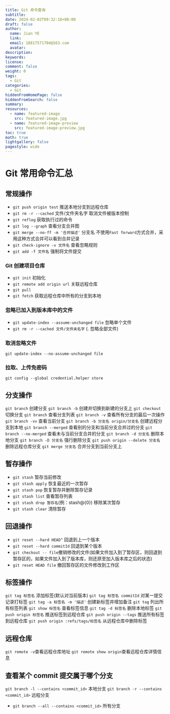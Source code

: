 ```yaml
---
title: Git 命令查询
subtitle:
date: 2024-02-02T09:32:18+08:00
draft: false
author:
  name: Jian YE
  link:
  email: 18817571704@163.com
  avatar:
description:
keywords:
license:
comment: false
weight: 0
tags:
  - Git
categories:
  - Git
hiddenFromHomePage: false
hiddenFromSearch: false
summary:
resources:
  - name: featured-image
    src: featured-image.jpg
  - name: featured-image-preview
    src: featured-image-preview.jpg
toc: true
math: true
lightgallery: false
pagestyle: wide
---
```


# Git 常用命令汇总

## 常规操作

- `git push origin test` 推送本地分支到远程仓库
- `git rm -r --cached` 文件/文件夹名字 取消文件被版本控制
- `git reflog` 获取执行过的命令
- `git log --graph` 查看分支合并图
- `git merge --no-ff -m '合并描述'` 分支名 不使用`Fast forward`方式合并，采用这种方式合并可以看到合并记录
- `git check-ignore -v 文件名` 查看忽略规则
- `git add -f 文件名` 强制将文件提交

### Git 创建项目仓库

- `git init` 初始化
- `git remote add origin url` 关联远程仓库
- `git pull`
- `git fetch` 获取远程仓库中所有的分支到本地

### 忽略已加入到版本库中的文件

- `git update-index --assume-unchanged file` 忽略单个文件
- `git rm -r --cached 文件/文件夹名字` (. 忽略全部文件)

### 取消忽略文件

```
git update-index --no-assume-unchanged file
```

### 拉取、上传免密码

```
git config --global credential.helper store
```

## 分支操作

`git branch` 创建分支
`git branch -b` 创建并切换到新建的分支上
`git checkout` 切换分支
`git branch` 查看分支列表
`git branch -v` 查看所有分支的最后一次操作
`git branch -vv` 查看当前分支
`git branch -b 分支名 origin/分支名` 创建远程分支到本地
`git branch --merged` 查看别的分支和当前分支合并过的分支
`git branch --no-merged` 查看未与当前分支合并的分支
`git branch -d 分支名` 删除本地分支
`git branch -D 分支名` 强行删除分支
`git push origin --delete 分支名` 删除远程仓库分支
`git merge 分支名` 合并分支到当前分支上

## 暂存操作

- `git stash` 暂存当前修改
- `git stash apply` 恢复最近的一次暂存
- `git stash pop` 恢复暂存并删除暂存记录
- `git stash list` 查看暂存列表
- `git stash drop 暂存名`(例：stash@{0}) 移除某次暂存
- `git stash clear` 清除暂存

## 回退操作

- `git reset --hard HEAD^` 回退到上一个版本
- `git reset --hard commitId` 回退到某个版本
- `git checkout -- file`撤销修改的文件(如果文件加入到了暂存区，则回退到暂存区的，如果文件加入到了版本库，则还原至加入版本库之后的状态)
- `git reset HEAD file` 撤回暂存区的文件修改到工作区

## 标签操作

`git tag 标签名` 添加标签(默认对当前版本)
`git tag 标签名 commitId` 对某一提交记录打标签
`git tag -a 标签名 -m '描述'` 创建新标签并增加备注
`git tag` 列出所有标签列表
`git show 标签名` 查看标签信息
`git tag -d 标签名` 删除本地标签
`git push origin 标签名` 推送标签到远程仓库
`git push origin --tags` 推送所有标签到远程仓库
`git push origin :refs/tags/标签名` 从远程仓库中删除标签

## 远程仓库

`git remote -v`查看远程仓库地址
`git remote show origin`查看远程仓库详情信息

## 查看某个 commit 提交属于哪个分支

`git branch -l --contains <commit_id>` 本地分支
`git branch -r --contains <commit_id>` 远程分支
- `git branch --all --contains <commit_id>` 所有分支